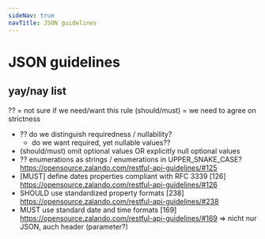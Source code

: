 ```yaml
---
sideNav: true
navTitle: JSON guidelines
---
```


# JSON guidelines

## yay/nay list

?? = not sure if we need/want this rule
(should/must) = we need to agree on strictness

- ?? do we distinguish requiredness / nullability?
  - do we want required, yet nullable values??
- (should/must) omit optional values OR explicitly null optional values
- ?? enumerations as strings / enumerations in UPPER_SNAKE_CASE? <https://opensource.zalando.com/restful-api-guidelines/#125>
- [MUST] define dates properties compliant with RFC 3339 [126] <https://opensource.zalando.com/restful-api-guidelines/#126>
- SHOULD use standardized property formats [238] <https://opensource.zalando.com/restful-api-guidelines/#238>
- MUST use standard date and time formats [169] <https://opensource.zalando.com/restful-api-guidelines/#169> => nicht nur JSON, auch header (parameter?)